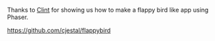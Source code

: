 Thanks to [Clint](https://github.com/cjestal) for showing us how to make a flappy bird like app using Phaser.

https://github.com/cjestal/flappybird
